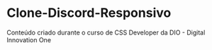 # Clone-Discord-Responsivo
 Conteúdo criado durante o curso de CSS Developer da DIO - Digital Innovation One

